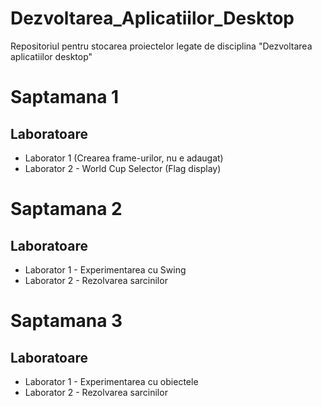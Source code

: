 # Dezvoltarea_Aplicatiilor_Desktop
Repositoriul pentru stocarea proiectelor legate de disciplina "Dezvoltarea aplicatiilor desktop"
#
#
# Saptamana 1
  ## Laboratoare
  - Laborator 1 (Crearea frame-urilor, nu e adaugat)
  - Laborator 2 - World Cup Selector (Flag display)
#
#
# Saptamana 2
  ## Laboratoare
  - Laborator 1 - Experimentarea cu Swing
  - Laborator 2 - Rezolvarea sarcinilor
#
#
# Saptamana 3
  ## Laboratoare
  - Laborator 1 - Experimentarea cu obiectele
  - Laborator 2 - Rezolvarea sarcinilor
